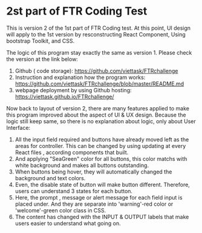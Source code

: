 # 2st part of FTR Coding Test 

This is version 2 of the 1st part of FTR Coding test. At this point, UI design will apply to the 1st version by resconstructing React Component, Using bootstrap Toolkit,  and CSS.

The logic of this program stay exactly the same as version 1. Please check the version at the link below:
1. Github ( code storage): https://github.com/viettask/FTRchallenge
2. Instruction and explanation how the program works: https://github.com/viettask/FTRchallenge/blob/master/README.md
3. webpage deployment by using Github hosting: https://viettask.github.io/FTRchallenge/

Now back to layout of version 2, there are many features applied to make this program improved about the aspect of UI & UX design. Because the logic still keep same, so there is no explanation about logic, only about User Interface:
1. All the input field required and buttons have already moved left as the areas for controller. This can be changed by using updating at every React files , according components that built.
2. And applying "SeaGreen" color for all buttons, this color matchs with white background and makes all buttons outstanding. 
3. When buttons being hover, they will automatically changed the background and text colors. 
4. Even, the disable state of button will make button different. Therefore, users can understand 3 states for each button.
5. Here, the prompt , message or alert message for each field input is placed under. And they are separate into 'warning'-red color or 'welcome'-green color class in CSS. 
6. The content has changed with the INPUT & OUTPUT labels that make users easier to understand what going on. 






